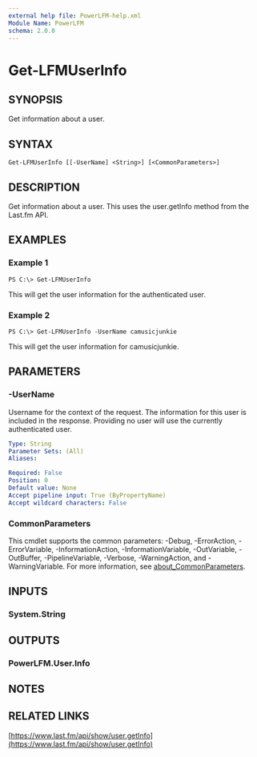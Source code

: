 ```yaml
---
external help file: PowerLFM-help.xml
Module Name: PowerLFM
schema: 2.0.0
---
```


# Get-LFMUserInfo

## SYNOPSIS

Get information about a user.

## SYNTAX

```text
Get-LFMUserInfo [[-UserName] <String>] [<CommonParameters>]
```

## DESCRIPTION

Get information about a user. This uses the user.getInfo method from the Last.fm API.

## EXAMPLES

### Example 1

```text
PS C:\> Get-LFMUserInfo
```

This will get the user information for the authenticated user.

### Example 2

```text
PS C:\> Get-LFMUserInfo -UserName camusicjunkie
```

This will get the user information for camusicjunkie.

## PARAMETERS

### -UserName

Username for the context of the request. The information for this user is included in the response. Providing no user will use the currently authenticated user.

```yaml
Type: String
Parameter Sets: (All)
Aliases:

Required: False
Position: 0
Default value: None
Accept pipeline input: True (ByPropertyName)
Accept wildcard characters: False
```

### CommonParameters

This cmdlet supports the common parameters: -Debug, -ErrorAction, -ErrorVariable, -InformationAction, -InformationVariable, -OutVariable, -OutBuffer, -PipelineVariable, -Verbose, -WarningAction, and -WarningVariable. For more information, see [about\_CommonParameters](http://go.microsoft.com/fwlink/?LinkID=113216).

## INPUTS

### System.String

## OUTPUTS

### PowerLFM.User.Info

## NOTES

## RELATED LINKS

[https://www.last.fm/api/show/user.getInfo](https://www.last.fm/api/show/user.getInfo)

